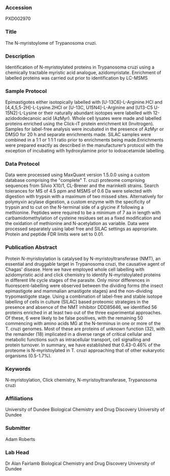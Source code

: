 ### Accession
PXD002970

### Title
The N-myristoylome of Trypanosoma cruzi.

### Description
Identification of N-myristoylated proteins in Trypanosoma cruzi using a chemically tractable myristic acid analogue, azidomyristate. Enrichment of labelled proteins was carried out prior to identification by LC-MSMS

### Sample Protocol
Epimastigotes either isotopically labelled with [U-13C6]-L-Arginine.HCl and [4,4,5,5-2H]-L-Lysine.2HCl or [U-13C, U15N4]-L-Arginine and [U13-C5 U-15N2]-L-Lysine or their naturally abundant isotopes were labelled with 12-azidododecanoic acid (AzMyr). Whole cell lysates were made and labelled proteins enriched using the Click-iT protein enrichment kit (Invitrogen). Samples for label-free analysis were incubated in the presence of AzMyr or DMSO for 20 h and separate enrichments made.   SILAC samples were combined in a 1:1 or 1:1:1 ratio prior to enrichments being made.Enrichments were prepared exactly as described in the manufacturer’s protocol with the exception of incubating with hydroxylamine prior to iodoacetamide labelling.

### Data Protocol
Data were processed using MaxQuant version 1.5.0.0 using a custom database comprising the "complete" T. cruzi proteome comprising sequences from Silvio X10/1, CL-Brener and the marinkelli strains. Search tolerances for MS of 4.5 ppm and MSMS of 0.6 Da were selected with digestion with trypsin with a maximum of two missed sites. Alternatively for polymyxin acylase digestion, a custom enzyme with the specificity of trypsin and to cut on the N-terminal side of a glycine if following a methionine. Peptides were required to be a minimum of 7 aa in length with carbamidomethylation of cysteine residues set as a fixed modification and the oxidation of methionine and N-acetylation as variable. Data were processed separately using label free and SILAC settings as appropriate. Protein and peptide FDR limits were set to 0.01.

### Publication Abstract
Protein N-myristoylation is catalysed by N-myristoyltransferase (NMT), an essential and druggable target in Trypanosoma cruzi, the causative agent of Chagas' disease. Here we have employed whole cell labelling with azidomyristic acid and click chemistry to identify N-myristoylated proteins in different life cycle stages of the parasite. Only minor differences in fluorescent-labelling were observed between the dividing forms (the insect epimastigote and mammalian amastigote stages) and the non-dividing trypomastigote stage. Using a combination of label-free and stable isotope labelling of cells in culture (SILAC) based proteomic strategies in the presence and absence of the NMT inhibitor DDD85646, we identified 56 proteins enriched in at least two out of the three experimental approaches. Of these, 6 were likely to be false positives, with the remaining 50 commencing with amino acids MG at the N-terminus in one or more of the T. cruzi genomes. Most of these are proteins of unknown function (32), with the remainder (18) implicated in a diverse range of critical cellular and metabolic functions such as intracellular transport, cell signalling and protein turnover. In summary, we have established that 0.43-0.46% of the proteome is N-myristoylated in T. cruzi approaching that of other eukaryotic organisms (0.5-1.7%).

### Keywords
N-myristoylation, Click chemistry, N-myristoyltransferase, Trypanosoma cruzi

### Affiliations
University of Dundee
Biological Chemistry and Drug Discovery University of Dundee

### Submitter
Adam Roberts

### Lab Head
Dr Alan Fairlamb
Biological Chemistry and Drug Discovery University of Dundee


